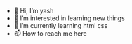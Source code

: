 - 👋 Hi, I’m yash
- 👀 I’m interested in learning new things
- 🌱 I’m currently learning html css
- 📫 How to reach me here 
